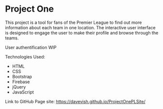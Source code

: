 # Project One

This project is a tool for fans of the Premier League to find out more information about each team in one location.
The interactive user interface is designed to engage the user to make their profile and browse through the teams.

User authentification WIP

Technologies Used:
   - HTML
   - CSS
   - Bootstrap
   - Firebase
   - jQuery
   - JavaScript

Link to GitHub Page site:  https://davevish.github.io/ProjectOnePLSite/
